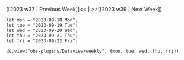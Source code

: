 [[2023 w37 | Previous Week]]<< | >>[[2023 w39 | Next Week]]

```dataviewjs
let mon = "2023-09-18 Mon";
let tue = "2023-09-19 Tue";
let wed = "2023-09-20 Wed";
let thu = "2023-09-21 Thu";
let fri = "2023-09-22 Fri";

dv.view("obs-plugins/Dataview/weekly", {mon, tue, wed, thu, fri})
```